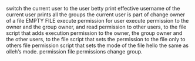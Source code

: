 switch the current user to the user betty
print effective username of the current user
 prints all the groups the current user is part of
change owner of a file
EMPTY FILE
execute permission for user
execute permission to the owner and the group owner, and read permission to other users, to the file
 script that adds execution permission to the owner, the group owner and the other users, to the file
 script that sets the permission to the file only to others
file permission
 script that sets the mode of the file hello the same as olleh’s mode.
permission
file permissions
change group.
